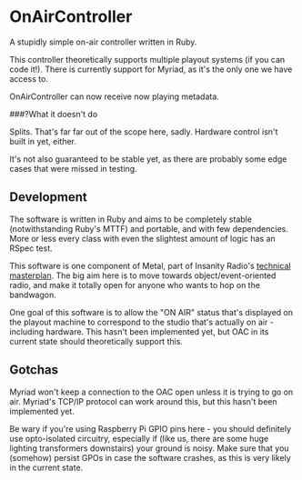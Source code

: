 # OnAirController
A stupidly simple on-air controller written in Ruby.

This controller theoretically supports multiple playout systems (if you can code it!). There is currently support for Myriad, as it's the only one we have access to. 

OnAirController can now receive now playing metadata. 

###?What it doesn't do

Splits. That's far far out of the scope here, sadly. Hardware control isn't built in yet, either. 

It's not also guaranteed to be stable yet, as there are probably some edge cases that were missed in testing.

## Development

The software is written in Ruby and aims to be completely stable (notwithstanding Ruby's MTTF) and portable, and with few dependencies. More or less every class with even the slightest amount of logic has an RSpec test. 

This software is one component of Metal, part of Insanity Radio's [technical masterplan](https://wiki.insanityradio.com/wiki/Technical_Masterplan). The big aim here is to move towards object/event-oriented radio, and make it totally open for anyone who wants to hop on the bandwagon.

One goal of this software is to allow the "ON AIR" status that's displayed on the playout machine to correspond to the studio that's actually on air - including hardware. This hasn't been implemented yet, but OAC in its current state should theoretically support this.

## Gotchas

Myriad won't keep a connection to the OAC open unless it is trying to go on air. Myriad's TCP/IP protocol can work around this, but this hasn't been implemented yet.

Be wary if you're using Raspberry Pi GPIO pins here - you should definitely use opto-isolated circuitry, especially if (like us, there are some huge lighting transformers downstairs) your ground is noisy. Make sure that you (somehow) persist GPOs in case the software crashes, as this is very likely in the current state. 
